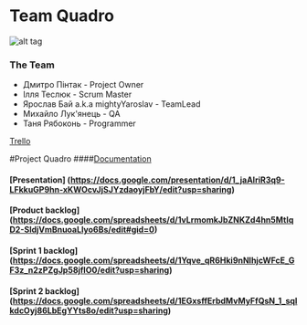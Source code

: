﻿# Team Quadro

![alt tag](https://github.com/mightyYaroslav/groupdynamics/blob/master/Quadro%20logo.jpg)

### The Team
* Дмитро Пінтак - Project Owner
* Ілля Теслюк - Scrum Master
* Ярослав Бай a.k.a mightyYaroslav - TeamLead
* Михайло Лук'янець - QA
* Таня Рябоконь - Programmer

[Trello](https://trello.com/b/XTGvnfa2/quadrocopter-project)


#Project Quadro
####[Documentation](https://docs.google.com/document/d/1-RFvluZsk-pI2bkxTMO4GHAuLf_YTlzBvsP4dq3NmGI/edit)
#### [Presentation] (https://docs.google.com/presentation/d/1_jaAlriR3q9-LFkkuGP9hn-xKWOcvJjSJYzdaoyjFbY/edit?usp=sharing)
#### [Product backlog] (https://docs.google.com/spreadsheets/d/1vLrmomkJbZNKZd4hn5MtIqD2-SldjVmBnuoaLlyo6Bs/edit#gid=0)
#### [Sprint 1 backlog] (https://docs.google.com/spreadsheets/d/1Yqve_qR6Hki9nNlhjcWFcE_GF3z_n2zPZgJp58jflO0/edit?usp=sharing)
#### [Sprint 2 backlog] (https://docs.google.com/spreadsheets/d/1EGxsffErbdMvMyFfQsN_1_sqIkdcOyj86LbEgYYts8o/edit?usp=sharing)
